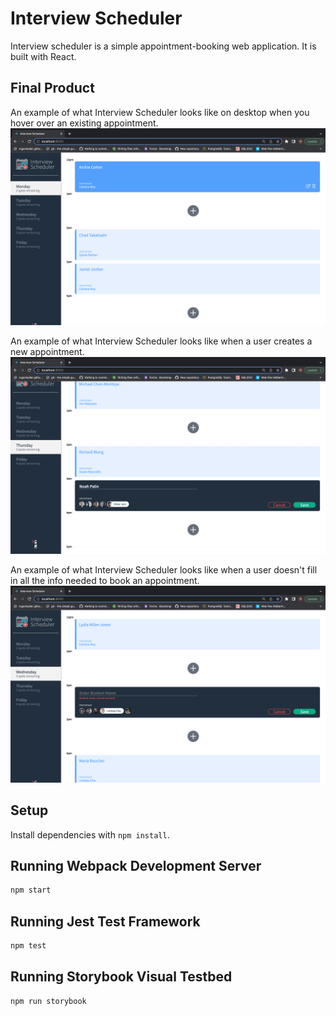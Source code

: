 # Interview Scheduler

Interview scheduler is a simple appointment-booking web application. It is built with React.

## Final Product

An example of what Interview Scheduler looks like on desktop when you hover over an existing appointment.
![An example of what Interview Scheduler looks like on desktop when you hover over an existing appointment.](https://github.com/NoahPalin/scheduler/blob/master/docs/selecting-appointment.png)

An example of what Interview Scheduler looks like when a user creates a new appointment.
![An example of what Interview Scheduler looks like when a user creates a new appointment.](https://github.com/NoahPalin/scheduler/blob/master/docs/create-appointment.png)

An example of what Interview Scheduler looks like when a user doesn't fill in all the info needed to book an appointment.
![An example of what Interview Scheduler looks like when a user doesn't fill in all the info needed to book an appointment.](https://github.com/NoahPalin/scheduler/blob/master/docs/attempt-save.png)

## Setup

Install dependencies with `npm install`.

## Running Webpack Development Server

```sh
npm start
```

## Running Jest Test Framework

```sh
npm test
```

## Running Storybook Visual Testbed

```sh
npm run storybook
```
